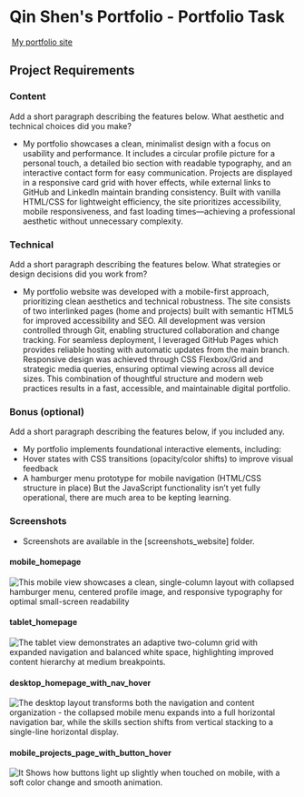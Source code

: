 #  Qin Shen's Portfolio - Portfolio Task
​
[My portfolio site](https://qinshen-n.github.io/)
​
## Project Requirements

### Content
 Add a short paragraph describing the features below. What aesthetic and technical choices did you make? 
- My portfolio showcases a clean, minimalist design with a focus on usability and performance. It includes a circular profile picture for a personal touch, a detailed bio section with readable typography, and an interactive contact form for easy communication. Projects are displayed in a responsive card grid with hover effects, while external links to GitHub and LinkedIn maintain branding consistency. Built with vanilla HTML/CSS for lightweight efficiency, the site prioritizes accessibility, mobile responsiveness, and fast loading times—achieving a professional aesthetic without unnecessary complexity.
​
### Technical
 Add a short paragraph describing the features below. What strategies or design decisions did you work from? 
- My portfolio website was developed with a mobile-first approach, prioritizing clean aesthetics and technical robustness. The site consists of two interlinked pages (home and projects) built with semantic HTML5 for improved accessibility and SEO. All development was version controlled through Git, enabling structured collaboration and change tracking. For seamless deployment, I leveraged GitHub Pages which provides reliable hosting with automatic updates from the main branch. Responsive design was achieved through CSS Flexbox/Grid and strategic media queries, ensuring optimal viewing across all device sizes. This combination of thoughtful structure and modern web practices results in a fast, accessible, and maintainable digital portfolio.

### Bonus (optional)
 Add a short paragraph describing the features below, if you included any. 
- My portfolio implements foundational interactive elements, including:
- Hover states with CSS transitions (opacity/color shifts) to improve visual feedback
- A hamburger menu prototype for mobile navigation (HTML/CSS structure in place)
 But the JavaScript functionality isn’t yet fully operational, there are much area to be kepting learning.
​
### Screenshots
- Screenshots are available in the [screenshots_website] folder.


####  mobile_homepage 
![This mobile view showcases a clean, single-column layout with collapsed hamburger menu, centered profile image, and responsive typography for optimal small-screen readability](qinshen-n.github.io/img/screenshots_website/Mobile-Screenshot-Qin-Shen-Portofolio.png)
####  tablet_homepage 
![The tablet view demonstrates an adaptive two-column grid with expanded navigation and balanced white space, highlighting improved content hierarchy at medium breakpoints.](qinshen-n.github.io/img/screenshots_website/Tablet-Screenshot-Qin-Shen-Portofolio.png)
####  desktop_homepage_with_nav_hover 
![The desktop layout transforms both the navigation and content organization - the collapsed mobile menu expands into a full horizontal navigation bar, while the skills section shifts from vertical stacking to a single-line horizontal display.](qinshen-n.github.io/img/screenshots_website/Desktop-Screenshot-Qin-Shen-Portofolio.png)
####  mobile_projects_page_with_button_hover 
![It Shows how buttons light up slightly when touched on mobile, with a soft color change and smooth animation.](qinshen-n.github.io/img/screenshots_website/mobile_screenshot_button_hover.png)